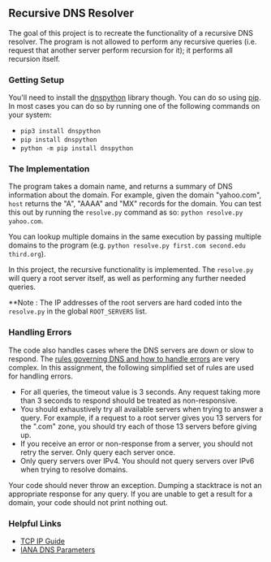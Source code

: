 ## Recursive DNS Resolver

The goal of this project is to recreate the functionality of a recursive DNS resolver.
The program is not allowed to perform any recursive queries (i.e.
request that another server perform recursion for it); it performs all
recursion itself.


### Getting Setup

You'll need to install
the [dnspython](http://www.dnspython.org/) library though.  You can do so
using [pip](https://pip.pypa.io/en/stable/).  In most cases you can
do so by running one of the following commands on your system:

 * `pip3 install dnspython`
 * `pip install dnspython`
 * `python -m pip install dnspython`


### The Implementation

The program
takes a domain name, and returns a summary of DNS information about the domain.
For example, given the domain "yahoo.com", `host` returns the "A", "AAAA"
and "MX" records for the domain.  You can test this out by running
the `resolve.py` command as so: `python resolve.py yahoo.com`.

You can lookup multiple domains in the same execution by passing multiple
domains to the program (e.g. `python resolve.py first.com second.edu third.org`).

In this project, the recursive functionality is implemented. The `resolve.py` will
query a root server itself, as well as performing any further needed
queries.

**Note : The IP addresses of the root servers are hard coded into the `resolve.py`
in the global `ROOT_SERVERS` list. 


### Handling Errors

The code also handles cases where the DNS servers are down or slow to respond. The
[rules governing DNS and how to handle errors](https://tools.ietf.org/html/rfc1034)
are very complex. In this assignment, the following simplified set of rules are used for handling errors. 

 * For all queries, the timeout value is 3 seconds.  Any request taking
   more than 3 seconds to respond should be treated as non-responsive.
 * You should exhaustively try all available servers when trying to answer
   a query.  For example, if a request to a root server gives you
   13 servers for the ".com" zone, you should try each of those 13 servers
   before giving up.
 * If you receive an error or non-response from a server, you should not
   retry the server.  Only query each server once.
 * Only query servers over IPv4.  You should not query servers over IPv6 when
   trying to resolve domains.

Your code should never throw an exception.  Dumping a stacktrace is not
an appropriate response for any query.  If you are unable to get a result
for a domain, your code should not print nothing out.

### Helpful Links 
 * [TCP IP Guide](http://www.tcpipguide.com/free/t_TCPIPDomainNameSystemDNS.htm)
 * [IANA DNS Parameters](http://www.iana.org/assignments/dns-parameters/dns-parameters.xhtml)
